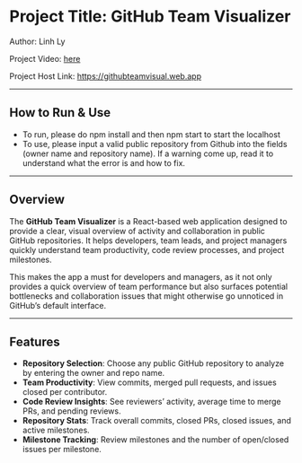 # Project Title: GitHub Team Visualizer

Author: Linh Ly

Project Video: [here](https://drive.google.com/file/d/1qi_YAL85jVkZVobRS2Lsjmjkp-hByE_r/view?usp=sharing)

Project Host Link: https://githubteamvisual.web.app

---

## How to Run & Use
- To run, please do npm install and then npm start to start the localhost
- To use, please input a valid public repository from Github into the fields (owner name and repository name). If a warning come up, read it to understand what the error is and how to fix.

---

## Overview

The **GitHub Team Visualizer** is a React-based web application designed to provide a clear, visual overview of activity and collaboration in public GitHub repositories. It helps developers, team leads, and project managers quickly understand team productivity, code review processes, and project milestones.  

This makes the app a must for developers and managers, as it not only provides a quick overview of team performance but also surfaces potential bottlenecks and collaboration issues that might otherwise go unnoticed in GitHub’s default interface.

---

## Features

- **Repository Selection**: Choose any public GitHub repository to analyze by entering the owner and repo name.
- **Team Productivity**: View commits, merged pull requests, and issues closed per contributor.
- **Code Review Insights**: See reviewers’ activity, average time to merge PRs, and pending reviews.
- **Repository Stats**: Track overall commits, closed PRs, closed issues, and active milestones.
- **Milestone Tracking**: Review milestones and the number of open/closed issues per milestone.


